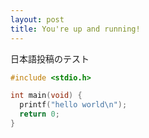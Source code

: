 ```yaml
---
layout: post
title: You're up and running!
---
```


日本語投稿のテスト

```c
#include <stdio.h>

int main(void) {
  printf("hello world\n");
  return 0;
}
```
